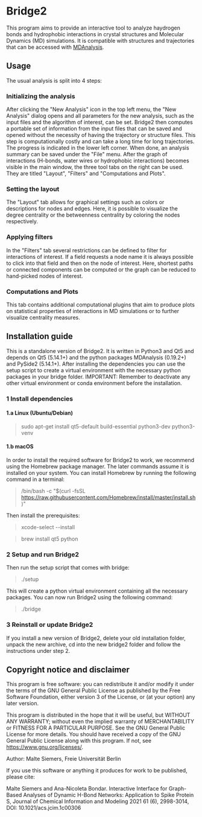 # Bridge2

This program aims to provide an interactive tool to analyze haydrogen bonds and hydrophobic
interactions in crystal structures and Molecular Dynamics (MD) simulations. It is compatible 
with structures and trajectories that can be accessed with [MDAnalysis](https://userguide.mdanalysis.org/1.0.0/formats/index.html).

## Usage

The usual analysis is split into 4 steps:

### Initializing the analysis

After clicking the "New Analysis" icon in the top left menu, the "New Analysis" dialog opens
and all parameters for the new analysis, such as the input files and the algorithm of interest,
can be set. Bridge2 then computes a portable set of information from the input files that can
be saved and opened without the necessity of having the trajectory or structure files. This step
is computationally costly and can take a long time for long trajectories. The progress is
indicated in the lower left corner. When done, an analysis summary can be saved under the
"File" menu. After the graph of interactions (H-bonds, water wires or hydrophobic interactions) 
becomes visible in the main window, the three tool tabs on the right can be used. They are 
titled "Layout", "Filters" and "Computations and Plots". 

### Setting the layout

The "Layout" tab allows for graphical settings such as colors or descriptions for nodes and
edges. Here, it is possible to visualize the degree centrality or the betweenness centrality
by coloring the nodes respectively.

### Applying filters

In the "Filters" tab several restrictions can be defined to filter for interactions of interest.
If a field requests a node name it is always possible to click into that field and then on the
node of interest. Here, shortest paths or connected components can be computed or the graph
can be reduced to hand-picked nodes of interest.

### Computations and Plots

This tab contains additional computational plugins that aim to produce plots on statistical
properties of interactions in MD simulations or to further visualize centrality measures.

## Installation guide

This is a standalone version of Bridge2. It is written in Python3 and Qt5 and depends on Qt5
(5.14.1+) and the python packages MDAnalysis (0.19.2+) and PySide2 (5.14.1+). After installing 
the dependencies you can use the setup script to create a virtual environment with the 
necessary python packages in your bridge folder. IMPORTANT: Remember to deactivate any other
virtual environment or conda environment before the installation.

### 1 Install dependencies

#### 1.a Linux (Ubuntu/Debian)

> sudo apt-get install qt5-default build-essential python3-dev python3-venv

#### 1.b macOS

In order to install the required software for Bridge2 to work, we recommend using the 
Homebrew package manager. The later commands assume it is installed on your system. You can
install Homebrew by running the following command in a terminal:

> /bin/bash -c "$(curl -fsSL https://raw.githubusercontent.com/Homebrew/install/master/install.sh)"

Then install the prerequisites:

> xcode-select --install

> brew install qt5 python


### 2 Setup and run Bridge2

Then run the setup script that comes with bridge:

> ./setup

This will create a python virtual environment containing all the necessary packages.
You can now run Bridge2 using the following command:

> ./bridge

### 3 Reinstall or update Bridge2

If you install a new version of Bridge2, delete your old installation folder, unpack the new archive, cd into the new bridge2 folder and follow the instructions under step 2.

## Copyright notice and disclaimer

This program is free software: you can redistribute it and/or modify it under the terms of
the GNU General Public License as published by the Free Software Foundation, either
version 3 of the License, or (at your option) any later version.

This program is distributed in the hope that it will be useful, but WITHOUT ANY
WARRANTY; without even the implied warranty of MERCHANTABILITY or FITNESS FOR A
PARTICULAR PURPOSE. See the GNU General Public License for more details.
You should have received a copy of the GNU General Public License along with this
program. If not, see https://www.gnu.org/licenses/.

Author: Malte Siemers, Freie Universität Berlin

If you use this software or anything it produces for work to be published, please cite:


Malte Siemers and Ana-Nicoleta Bondar. Interactive Interface for Graph-Based Analyses 
of Dynamic H-Bond Networks: Application to Spike Protein S, Journal of Chemical Information 
and Modeling 2021 61 (6), 2998-3014, DOI: 10.1021/acs.jcim.1c00306 


